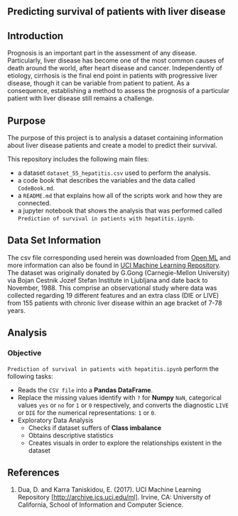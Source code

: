 ## Predicting survival of patients with liver disease
## Introduction
Prognosis is an important part in the assessment of any disease. Particularly, liver disease has become one of the most common 
causes of death around the world, after heart disease and cancer. Independently of etiology, cirrhosis is the final end point 
in patients with progressive liver disease, though it can be variable from patient to patient. As a consequence, establishing 
a method to assess the prognosis of a particular patient with liver disease still remains a challenge. 

## Purpose
The purpose of this project is to analysis a dataset containing information about liver disease patients and create a model to 
predict their survival. 

This repository includes the following main files:

* a dataset `dataset_55_hepatitis.csv` used to perform the analysis.
* a code book that describes the variables and the data called `CodeBook.md`. 
* a `README.md` that explains how all of the scripts work and how they are connected.
* a jupyter notebook that shows the analysis that was performed called `Prediction of survival in patients with hepatitis.ipynb`. 

## Data Set Information
The csv file corresponding used herein was downloaded from [Open ML](https://www.openml.org/d/55) and more information can also be found in [UCI Machine Learning Repository](https://archive.ics.uci.edu/ml/datasets/hepatitis). The dataset was originally donated by G.Gong (Carnegie-Mellon University) via Bojan Cestnik Jozef Stefan Institute in Ljubljana and date back to November, 1988.  This comprise an observational study where data was collected regarding 19 different features and an extra class (DIE or LIVE) from 155 patients with chronic liver disease within an age bracket of 7-78 years. 

## Analysis

### Objective
`Prediction of survival in patients with hepatitis.ipynb` perform the following tasks:

* Reads the `CSV file` into a **Pandas DataFrame**.
* Replace the missing values identify with `?` for **Numpy** `NaN`, categorical values `yes` or `no` for `1` or `0` respectively, and converts the diagnostic `LIVE` or `DIE` for the numerical representations: `1` or `0`.
* Exploratory Data Analysis
    - Checks if dataset suffers of **Class imbalance**
    - Obtains descriptive statistics
    - Creates visuals in order to explore the relationships existent in the dataset
   

## References
1. Dua, D. and Karra Taniskidou, E. (2017). UCI Machine Learning Repository [http://archive.ics.uci.edu/ml]. Irvine, CA: University of California, School of Information and Computer Science.
